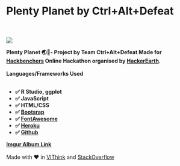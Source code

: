 # Plenty Planet by Ctrl+Alt+Defeat<br /> <br /> 
![](https://imgur.com/R8gro5l.jpg)


**Plenty Planet 🌏🚀- Project by Team Ctrl+Alt+Defeat Made for [Hackbenchers](https://hackbenchers-2.hackerearth.com/) Online Hackathon organised by [HackerEarth](https://www.hackerearth.com/).**<br /> <br /> 
**Languages/Frameworks Used**<br /><br />

 - **✅ R Studio, ggplot**  
 - **✅ JavaScript**
 - **✅ HTML/CSS**
 - **✅  [Bootsrap](https://getbootstrap.com/)**
 - **✅  [FontAwesome](https://fontawesome.com/)**
 - **✅  [Heroku](https://www.heroku.com/)**
 - **✅  [Github](https://github.com/)**


**[Imgur Album Link](https://imgur.com/a/avUtiCX)**<br /> <br /> 
Made with :heart: in [VIThink](http://ai-vithink.github.io) and [StackOverflow](https://stackoverflow.com/)<br /> <br /> 
